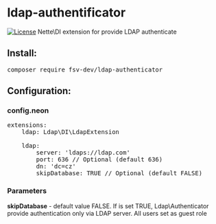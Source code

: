 # ldap-authentificator
[![License](https://img.shields.io/badge/license-GPLv2-blue.svg)](https://img.shields.io/badge/license-GPLv2-blue.svg)
Nette\DI extension for provide LDAP authenticate

## Install:
<pre>
composer require fsv-dev/ldap-authenticator
</pre>

## Configuration:

### config.neon
<pre>
extensions:
	ldap: Ldap\DI\LdapExtension
	
	ldap:
    	server: 'ldaps://ldap.com'
    	port: 636 // Optional (default 636)
    	dn: 'dc=cz'
    	skipDatabase: TRUE // Optional (default FALSE)
</pre>

### Parameters
**skipDatabase** - default value FALSE. If is set TRUE, Ldap\Authenticator provide authentication only via LDAP server. All
users set as guest role